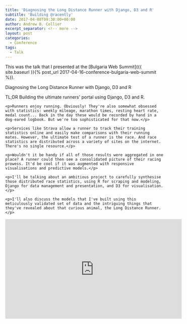 ```yaml
---
title: 'Diagnosing the Long Distance Runner with Django, D3 and R'
subtitle: 'Building @racently'
date: 2017-04-08T09:30:00+00:00
author: Andrew B. Collier
excerpt_separator: <!-- more -->
layout: post
categories:
  - Conference
tags:
  - Talk
---
```


This was the talk that I presented at the [Bulgaria Web Summit]({{ site.baseurl }}{% post_url 2017-04-16-conference-bulgaria-web-summit %}).

<!-- more -->

<div class="talk">
  <div class="title">Diagnosing the Long Distance Runner with Django, D3 and R</div>
  <div class="abstract">
    <p>TL;DR Building the ultimate runners' portal using Django, D3 and R.</p>

    <p>Runners enjoy running. Obviously! They're also somewhat obsessed with statistics: weekly mileage, marathon times, resting heart rate, medal count... Back in the day these would be recorded by hand in a dog-eared logbook. But we're too sophisticated for that now.</p>

    <p>Services like Strava allow a runner to track their training statistics online and easily make comparisons with their running mates. However, the ultimate test of a runner is the race. And race statistics are distributed across a variety of sites on the internet. There's no single resource.</p>

    <p>Wouldn't it be handy if all of those results were aggregated in one place? A runner could then see a consolidated picture of their racing prowess. It'd be cool if it was augmented with responsive visualisations and predictive models.</p>

    <p>I'll be talking about an ambitious project to carefully synthesise those distributed race statistics, using R for scraping and modeling, Django for data management and presentation, and D3 for visualisation.</p>

    <p>I'll also discuss the models that I've built using this meticulously validated set of data and the intriguing things that they've revealed about that curious animal, the Long Distance Runner.</p>
  </div>
</div>

<iframe width="560" height="315" src="https://www.youtube.com/embed/oSTkrXn2S_c" frameborder="0" allowfullscreen></iframe>